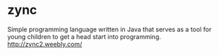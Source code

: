 # zync
Simple programming language written in Java that serves as a tool for young children to get a head start into programming. http://zync2.weebly.com/
